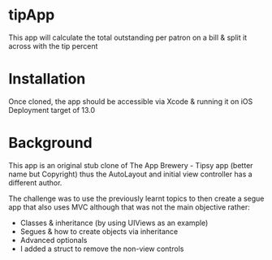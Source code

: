 # tipApp
This app will calculate the total outstanding per patron on a bill &amp; split it across with the tip percent

# Installation
Once cloned, the app should be accessible via Xcode & running it on iOS Deployment target of 13.0

# Background
This app is an original stub clone of The App Brewery - Tipsy app (better name but Copyright) thus the AutoLayout and initial view controller has a
different author.

The challenge was to use the previously learnt topics to then create a segue app that also uses MVC although that was not the main objective rather:
- Classes & inheritance (by using UIViews as an example)
- Segues & how to create objects via inheritance
- Advanced optionals
- I added a struct to remove the non-view controls
